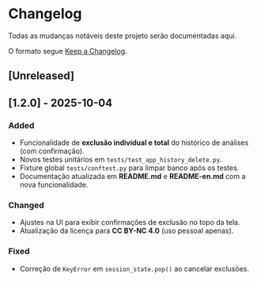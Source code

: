 # Changelog

Todas as mudanças notáveis deste projeto serão documentadas aqui.

O formato segue [Keep a Changelog](https://keepachangelog.com/pt-BR/1.0.0/).

## [Unreleased]

## [1.2.0] - 2025-10-04
### Added
- Funcionalidade de **exclusão individual e total** do histórico de análises (com confirmação).
- Novos testes unitários em `tests/test_app_history_delete.py`.
- Fixture global `tests/conftest.py` para limpar banco após os testes.
- Documentação atualizada em **README.md** e **README-en.md** com a nova funcionalidade.

### Changed
- Ajustes na UI para exibir confirmações de exclusão no topo da tela.
- Atualização da licença para **CC BY-NC 4.0** (uso pessoal apenas).

### Fixed
- Correção de `KeyError` em `session_state.pop()` ao cancelar exclusões.
